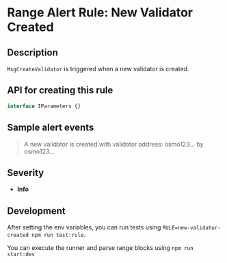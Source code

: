 # Range Alert Rule: New Validator Created

## Description

`MsgCreateValidator` is triggered when a new validator is created.

## API for creating this rule

```typescript
interface IParameters {}
```

## Sample alert events

> A new validator is created with validator address: osmo123... by osmo123...

## Severity

- **Info**

## Development

After setting the env variables, you can run tests using `RULE=new-validator-created npm run test:rule`.

You can execute the runner and parse range blocks using `npm run start:dev`
